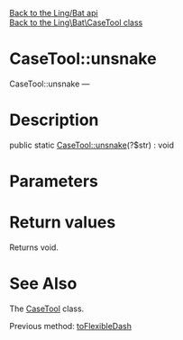 [Back to the Ling/Bat api](https://github.com/lingtalfi/Bat/blob/master/doc/api/Ling/Bat.md)<br>
[Back to the Ling\Bat\CaseTool class](https://github.com/lingtalfi/Bat/blob/master/doc/api/Ling/Bat/CaseTool.md)


CaseTool::unsnake
================



CaseTool::unsnake — 




Description
================


public static [CaseTool::unsnake](https://github.com/lingtalfi/Bat/blob/master/doc/api/Ling/Bat/CaseTool/unsnake.md)(?$str) : void









Parameters
================



Return values
================

Returns void.








See Also
================

The [CaseTool](https://github.com/lingtalfi/Bat/blob/master/doc/api/Ling/Bat/CaseTool.md) class.

Previous method: [toFlexibleDash](https://github.com/lingtalfi/Bat/blob/master/doc/api/Ling/Bat/CaseTool/toFlexibleDash.md)<br>

